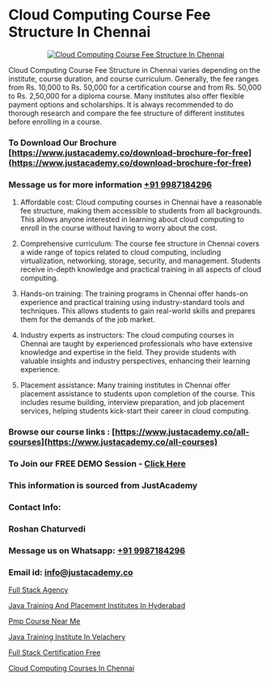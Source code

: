 # Cloud Computing Course Fee Structure In Chennai

<p align="center">
  <a href="https://justacademy.co/all-courses">
    <img src="https://ibb.co/7V3H11Z" alt="Cloud Computing Course Fee Structure In Chennai">
  </a>
</p>


Cloud Computing Course Fee Structure in Chennai varies depending on the institute, course duration, and course curriculum. Generally, the fee ranges from Rs. 10,000 to Rs. 50,000 for a certification course and from Rs. 50,000 to Rs. 2,50,000 for a diploma course. Many institutes also offer flexible payment options and scholarships. It is always recommended to do thorough research and compare the fee structure of different institutes before enrolling in a course. 
### To Download Our Brochure [https://www.justacademy.co/download-brochure-for-free](https://www.justacademy.co/download-brochure-for-free)
### Message us for more information [+91 9987184296](https://api.whatsapp.com/send?phone=919987184296)
1) Affordable cost: Cloud computing courses in Chennai have a reasonable fee structure, making them accessible to students from all backgrounds. This allows anyone interested in learning about cloud computing to enroll in the course without having to worry about the cost.

2) Comprehensive curriculum: The course fee structure in Chennai covers a wide range of topics related to cloud computing, including virtualization, networking, storage, security, and management. Students receive in-depth knowledge and practical training in all aspects of cloud computing.

3) Hands-on training: The training programs in Chennai offer hands-on experience and practical training using industry-standard tools and techniques. This allows students to gain real-world skills and prepares them for the demands of the job market.

4) Industry experts as instructors: The cloud computing courses in Chennai are taught by experienced professionals who have extensive knowledge and expertise in the field. They provide students with valuable insights and industry perspectives, enhancing their learning experience.

5) Placement assistance: Many training institutes in Chennai offer placement assistance to students upon completion of the course. This includes resume building, interview preparation, and job placement services, helping students kick-start their career in cloud computing.

### Browse our course links : [https://www.justacademy.co/all-courses](https://www.justacademy.co/all-courses) 
### To Join our FREE DEMO Session - [Click Here](https://www.justacademy.co/register-for-course-demo)


### This information is sourced from JustAcademy
### Contact Info:
### Roshan Chaturvedi
### Message us on Whatsapp: [+91 9987184296](https://api.whatsapp.com/send?phone=919987184296)
### Email id: [info@justacademy.co](mailto:info@justacademy.co)
                
[Full Stack Agency](https://www.linkedin.com/pulse/full-stack-agency-justacademy-thane-tvd4f/)

[Java Training And Placement Institutes In Hyderabad](https://www.linkedin.com/pulse/java-training-placement-institutes-hyderabad-justacademy-san-jose-npebe?trackingId=ENQnYmkcGJqCBpYxImhlgQ%3D%3D&lipi=urn%3Ali%3Apage%3Ad_flagship3_company_admin%3BEWeMkO%2BuSGSAlnCbMCSomw%3D%3D)

[Pmp Course Near Me](https://medium.com/@abhidnya.1068/pmp-course-near-me-7ae3c68282d5)

[Java Training Institute In Velachery](https://medium.com/@mahi3106/java-training-institute-in-velachery-795944aa9781)

[Full Stack Certification Free](https://justacademyin.github.io/Articles/Full-Stack-Certification-Free)

[Cloud Computing Courses In Chennai](https://justacademyin.github.io/justacademy/Cloud-Computing-Courses-In-Chennai)

